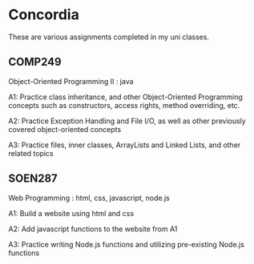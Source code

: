 # Concordia
These are various assignments completed in my uni classes.

## COMP249
Object-Oriented Programming II : java


  A1: Practice class inheritance, and other Object-Oriented Programming concepts such as constructors, access rights, method overriding, etc.
  
  A2: Practice Exception Handling and File I/O, as well as other previously covered object-oriented concepts
  
  A3: Practice files, inner classes, ArrayLists and Linked Lists, and other related topics
  

## SOEN287
Web Programming : html, css, javascript, node.js


  A1: Build a website using html and css
  
  A2: Add javascript functions to the website from A1
  
  A3: Practice writing Node.js functions and utilizing pre-existing Node.js functions
  
